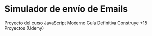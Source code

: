 # Simulador de envío de Emails
Proyecto del curso JavaScript Moderno Guía Definitiva Construye +15 Proyectos (Udemy)
